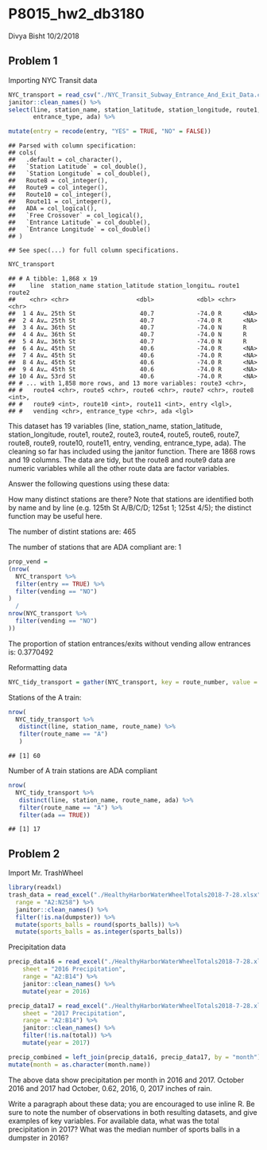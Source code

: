 P8015\_hw2\_db3180
================
Divya Bisht
10/2/2018

Problem 1
---------

Importing NYC Transit data

``` r
NYC_transport = read_csv("./NYC_Transit_Subway_Entrance_And_Exit_Data.csv") %>%
janitor::clean_names() %>% 
select(line, station_name, station_latitude, station_longitude, route1, route2, route3, route4, route5, route6, route7, route8, route9, route10, route11, entry, vending,       
       entrance_type, ada) %>%

mutate(entry = recode(entry, "YES" = TRUE, "NO" = FALSE))
```

    ## Parsed with column specification:
    ## cols(
    ##   .default = col_character(),
    ##   `Station Latitude` = col_double(),
    ##   `Station Longitude` = col_double(),
    ##   Route8 = col_integer(),
    ##   Route9 = col_integer(),
    ##   Route10 = col_integer(),
    ##   Route11 = col_integer(),
    ##   ADA = col_logical(),
    ##   `Free Crossover` = col_logical(),
    ##   `Entrance Latitude` = col_double(),
    ##   `Entrance Longitude` = col_double()
    ## )

    ## See spec(...) for full column specifications.

``` r
NYC_transport
```

    ## # A tibble: 1,868 x 19
    ##    line  station_name station_latitude station_longitu… route1 route2
    ##    <chr> <chr>                   <dbl>            <dbl> <chr>  <chr> 
    ##  1 4 Av… 25th St                  40.7            -74.0 R      <NA>  
    ##  2 4 Av… 25th St                  40.7            -74.0 R      <NA>  
    ##  3 4 Av… 36th St                  40.7            -74.0 N      R     
    ##  4 4 Av… 36th St                  40.7            -74.0 N      R     
    ##  5 4 Av… 36th St                  40.7            -74.0 N      R     
    ##  6 4 Av… 45th St                  40.6            -74.0 R      <NA>  
    ##  7 4 Av… 45th St                  40.6            -74.0 R      <NA>  
    ##  8 4 Av… 45th St                  40.6            -74.0 R      <NA>  
    ##  9 4 Av… 45th St                  40.6            -74.0 R      <NA>  
    ## 10 4 Av… 53rd St                  40.6            -74.0 R      <NA>  
    ## # ... with 1,858 more rows, and 13 more variables: route3 <chr>,
    ## #   route4 <chr>, route5 <chr>, route6 <chr>, route7 <chr>, route8 <int>,
    ## #   route9 <int>, route10 <int>, route11 <int>, entry <lgl>,
    ## #   vending <chr>, entrance_type <chr>, ada <lgl>

This dataset has 19 variables (line, station\_name, station\_latitude, station\_longitude, route1, route2, route3, route4, route5, route6, route7, route8, route9, route10, route11, entry, vending, entrance\_type, ada). The cleaning so far has included using the janitor function. There are 1868 rows and 19 columns. The data are tidy, but the route8 and route9 data are numeric variables while all the other route data are factor variables.

Answer the following questions using these data:

How many distinct stations are there? Note that stations are identified both by name and by line (e.g. 125th St A/B/C/D; 125st 1; 125st 4/5); the distinct function may be useful here.

The number of distint stations are: 465

The number of stations that are ADA compliant are: 1

``` r
prop_vend = 
(nrow(
  NYC_transport %>% 
  filter(entry == TRUE) %>%
  filter(vending == "NO")
)
  /
nrow(NYC_transport %>% 
  filter(vending == "NO")
))
```

The proportion of station entrances/exits without vending allow entrances is: 0.3770492

Reformatting data

``` r
NYC_tidy_transport = gather(NYC_transport, key = route_number, value = route_name, route1:route11)
```

Stations of the A train:

``` r
nrow(
  NYC_tidy_transport %>%
   distinct(line, station_name, route_name) %>% 
   filter(route_name == "A")
   )
```

    ## [1] 60

Number of A train stations are ADA compliant

``` r
nrow(
  NYC_tidy_transport %>%
   distinct(line, station_name, route_name, ada) %>% 
   filter(route_name == "A") %>%
   filter(ada == TRUE))
```

    ## [1] 17

Problem 2
---------

Import Mr. TrashWheel

``` r
library(readxl)
trash_data = read_excel("./HealthyHarborWaterWheelTotals2018-7-28.xlsx", sheet =  "Mr. Trash Wheel", 
  range = "A2:N258") %>%
  janitor::clean_names() %>%
  filter(!is.na(dumpster)) %>%
  mutate(sports_balls = round(sports_balls)) %>%
  mutate(sports_balls = as.integer(sports_balls))
```

Precipitation data

``` r
precip_data16 = read_excel("./HealthyHarborWaterWheelTotals2018-7-28.xlsx", 
    sheet = "2016 Precipitation", 
    range = "A2:B14") %>%
    janitor::clean_names() %>% 
    mutate(year = 2016)

precip_data17 = read_excel("./HealthyHarborWaterWheelTotals2018-7-28.xlsx", 
    sheet = "2017 Precipitation", 
    range = "A2:B14") %>%
    janitor::clean_names() %>% 
    filter(!is.na(total)) %>%
    mutate(year = 2017)

precip_combined = left_join(precip_data16, precip_data17, by = "month") %>%
mutate(month = as.character(month.name))
```

The above data show precipitation per month in 2016 and 2017. October 2016 and 2017 had October, 0.62, 2016, 0, 2017 inches of rain.

Write a paragraph about these data; you are encouraged to use inline R. Be sure to note the number of observations in both resulting datasets, and give examples of key variables. For available data, what was the total precipitation in 2017? What was the median number of sports balls in a dumpster in 2016?
